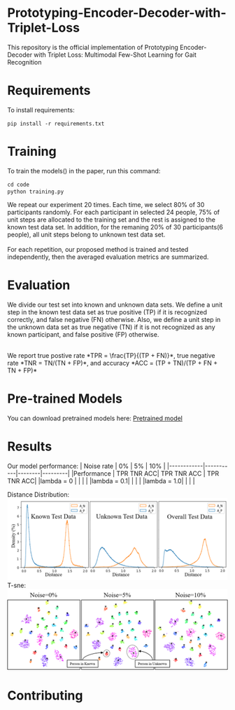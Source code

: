 # Prototyping-Encoder-Decoder-with-Triplet-Loss
This repository is the official implementation of Prototyping Encoder-Decoder with Triplet Loss: Multimodal Few-Shot Learning for Gait Recognition
# Requirements
To install requirements:
```
pip install -r requirements.txt
```
# Training
To train the models() in the paper, run this command:
```
cd code
python training.py
```
We repeat our experiment 20 times. Each time, we select 80% of 30 participants randomly. For each participant in selected 24 people, 75% of unit steps are allocated to the training set and the rest is assigned to the known test data set. In addition, for the remaning 20% of 30 participants(6 people), all unit steps belong to unknown test data set. <br/><br/>
For each repetition, our proposed method is trained and tested independently, then the averaged evaluation metrics are summarized.

# Evaluation
We divide our test set into known and unknown data sets. We define a unit step in the known test data set as true positive (TP) if it is recognized correctly, and false negative (FN) otherwise. Also, we define a unit step in the unknown data set as true negative (TN) if it is not recognized as any known participant, and false positive (FP) otherwise. 
<br/>

<br/>
We report true postive rate *TPR = \frac{TP}{(TP + FN)}*, true negative rate *TNR = TN/(TN + FP)*, and accuracy *ACC = (TP + TN)/(TP + FN + TN + FP)*



# Pre-trained Models
You can download pretrained models here: [Pretrained model](https://drive.google.com/file/d/1Rrrc_qbS7MHi9rIxmBGU38nNxuq6AM_y/view?usp=sharing)


# Results
Our model performance:
| Noise rate |     0%    |   5%   |   10%   | 
|------------|-----------|--------|---------|
|Performance | TPR TNR ACC| TPR TNR ACC  | TPR TNR ACC|
|lambda = 0  |            |              |            |
|lambda = 0.1|            |              |            |
|lambda = 1.0|            |              |            |

Distance Distribution:
![Histogram](images/hist.png)
T-sne:
![Histogram](images/t-sne.png)

# Contributing
